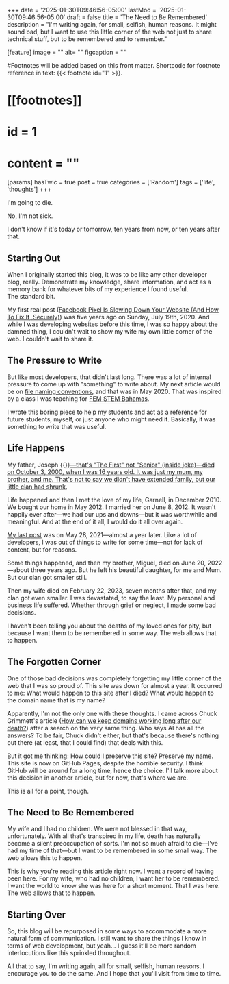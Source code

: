 +++
date = '2025-01-30T09:46:56-05:00'
lastMod = '2025-01-30T09:46:56-05:00'
draft = false
title = 'The Need to Be Remembered'
description = "I'm writing again, for small, selfish, human reasons. It might sound bad, but I want to use this little corner of the web not just to share technical stuff, but to be remembered and to remember."

[feature]
  image = ""
  alt= ""
  figcaption = ""

#Footnotes will be added based on this front matter. Shortcode for footnote reference in text: {{< footnote id="1" >}}.

# [[footnotes]]
#   id = 1
#   content = ""

[params]
	hasTwic = true
	post = true
  categories = ['Random']
  tags = ['life', 'thoughts']
+++

I'm going to die.

No, I'm not sick.

I don't know if it's today or tomorrow, ten years from now, or ten years after that.

## Starting Out

When I originally started this blog, it was to be like any other developer blog, really. Demonstrate my knowledge, share information, and act as a memory bank for whatever bits of my experience I found useful.  
The standard bit.

My first real post ([Facebook Pixel Is Slowing Down Your Website (And How To Fix It, Securely)](/blog/facebook-pixel-is-slowing-down-your-website-and-how-to-fix-it-securely)) was five years ago on Sunday, July 19th, 2020. And while I was developing websites before this time, I was so happy about the damned thing, I couldn't wait to show my wife my own little corner of the web. I couldn't wait to share it.

## The Pressure to Write

But like most developers, that didn't last long. There was a lot of internal pressure to come up with "something" to write about. My next article would be on [file naming conventions](/blog/file-naming-conventions-for-web-developers/), and that was in May 2020. That was inspired by a class I was teaching for [FEM STEM Bahamas](https://www.femstembahamas.org/).

I wrote this boring piece to help my students and act as a reference for future students, myself, or just anyone who might need it. Basically, it was something to write that was useful.

## Life Happens

My father, Joseph {{<abbr text="I" title="First">}}—that's "The First" not "Senior" (inside joke)—died on October 3, 2000, when I was 16 years old. It was just my mum, my brother, and me. That's not to say we didn't have extended family, but our little clan had shrunk.

Life happened and then I met the love of my life, Garnell, in December 2010. We bought our home in May 2012. I married her on June 8, 2012. It wasn't happily ever after—we had our ups and downs—but it was worthwhile and meaningful. And at the end of it all, I would do it all over again.

[My last post](blog/stop-email-spam-with-obscurejs-hide-your-email-address-from-spammers) was on May 28, 2021—almost a year later. Like a lot of developers, I was out of things to write for some time—not for lack of content, but for reasons.

Some things happened, and then my brother, Miguel, died on June 20, 2022—about three years ago. But he left his beautiful daughter, for me and Mum. But our clan got smaller still.

Then my wife died on February 22, 2023, seven months after that, and my clan got even smaller. I was devastated, to say the least. My personal and business life suffered. Whether through grief or neglect, I made some bad decisions.

I haven't been telling you about the deaths of my loved ones for pity, but because I want them to be remembered in some way. The web allows that to happen.

## The Forgotten Corner

One of those bad decisions was completely forgetting my little corner of the web that I was so proud of. This site was down for almost a year. It occurred to me: What would happen to this site after I died? What would happen to the domain name that is my name?

Apparently, I'm not the only one with these thoughts. I came across Chuck Grimmett's article ([How can we keep domains working long after our death?](https://cagrimmett.com/2023/11/04/domain-longevity/)) after a search on the very same thing. Who says AI has all the answers? To be fair, Chuck didn't either, but that's because there's nothing out there (at least, that I could find) that deals with this.

But it got me thinking: How could I preserve this site? Preserve my name. This site is now on GitHub Pages, despite the horrible security. I think GitHub will be around for a long time, hence the choice. I'll talk more about this decision in another article, but for now, that's where we are.

This is all for a point, though.


## The Need to Be Remembered

My wife and I had no children. We were not blessed in that way, unfortunately. With all that's transpired in my life, death has naturally become a silent preoccupation of sorts. I'm not so much afraid to die—I've had my time of that—but I want to be remembered in some small way. The web allows this to happen.

This is why you're reading this article right now. I want a record of having been here. For my wife, who had no children, I want her to be remembered. I want the world to know she was here for a short moment. That I was here. The web allows that to happen.

## Starting Over

So, this blog will be repurposed in some ways to accommodate a more natural form of communication. I still want to share the things I know in terms of web development, but yeah... I guess it'll be more random interlocutions like this sprinkled throughout.

All that to say, I'm writing again, all for small, selfish, human reasons. I encourage you to do the same. And I hope that you'll visit from time to time.

